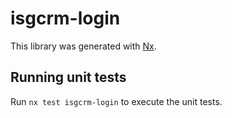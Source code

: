 # isgcrm-login

This library was generated with [Nx](https://nx.dev).

## Running unit tests

Run `nx test isgcrm-login` to execute the unit tests.
